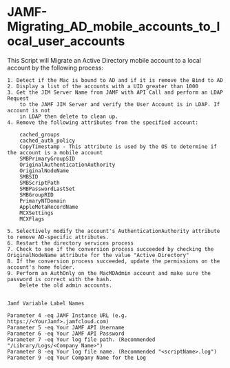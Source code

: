  # JAMF-Migrating_AD_mobile_accounts_to_local_user_accounts

This Script will Migrate an Active Directory mobile account to a local account
	by the following process:
	
	1. Detect if the Mac is bound to AD and if it is remove the Bind to AD
	2. Display a list of the accounts with a UID greater than 1000
	3. Get the JIM Server Name from JAMF with API Call and perform an LDAP Request 
		to the JAMF JIM Server and verify the User Account is in LDAP. If account is not 
		in LDAP then delete to clean up.
	4. Remove the following attributes from the specified account:
	
		cached_groups
		cached_auth_policy
		CopyTimestamp - This attribute is used by the OS to determine if the account is a mobile account
		SMBPrimaryGroupSID
		OriginalAuthenticationAuthority
		OriginalNodeName
		SMBSID
		SMBScriptPath
		SMBPasswordLastSet
		SMBGroupRID
		PrimaryNTDomain
		AppleMetaRecordName
		MCXSettings
		MCXFlags
	
	5. Selectively modify the account's AuthenticationAuthority attribute to remove AD-specific attributes.
	6. Restart the directory services process
	7. Check to see if the conversion process succeeded by checking the OriginalNodeName attribute for the value "Active Directory"
	8. If the conversion process succeeded, update the permissions on the account's home folder.
	9. Perform an AuthOnly on the MacMDAdmin account and make sure the password is correct with the hash.
		Delete the old admin accounts.
	
	
	Jamf Variable Label Names
	
	Parameter 4 -eq JAMF Instance URL (e.g. https://<YourJamf>.jamfcloud.com)
	Parameter 5 -eq Your JAMF API Username
	Parameter 6 -eq Your JAMF API Password
	Parameter 7 -eq Your log file path. (Recommended "/Library/Logs/<Company Name>")
	Parameter 8 -eq Your log file name. (Recommended "<scriptName>.log")
	Parameter 9 -eq Your Company Name for the Log